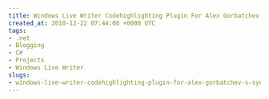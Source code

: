 ```yaml
---
title: Windows Live Writer Codehighlighting Plugin For Alex Gorbatchev's SyntaxHighlighter
created_at: 2010-12-22 07:44:00 +0000 UTC
tags:
- .net
- Blogging
- C#
- Projects
- Windows Live Writer
slugs:
- windows-live-writer-codehighlighting-plugin-for-alex-gorbatchev-s-syntaxhighlighter
---
```


